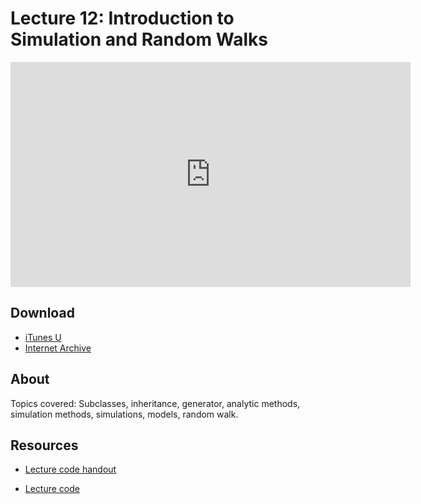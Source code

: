 # Lecture 12: Introduction to Simulation and Random Walks

<iframe width="640" height="360" src="http://www.youtube.com/embed/C2BBAW78fYg?feature=player_detailpage" frameborder="0" allowfullscreen></iframe>

## Download

- [iTunes U](http://itunes.apple.com/us/itunes-u/lecture-12-introduction-to/id499270153?i=110101033)
- [Internet Archive](http://www.archive.org/download/MIT6.00SCS11/MIT6_00SCS11_lec12_300k.mp4)

## About

Topics covered: Subclasses, inheritance, generator, analytic methods, simulation methods, simulations, models, random walk.



## Resources

- [Lecture code handout](http://ocw.mit.edu/courses/electrical-engineering-and-computer-science/6-00sc-introduction-to-computer-science-and-programming-spring-2011/unit-2/lecture-12-introduction-to-simulation-and-random-walks/MIT6_00SCS11_lec12.pdf)

- [Lecture code](http://ocw.mit.edu/courses/electrical-engineering-and-computer-science/6-00sc-introduction-to-computer-science-and-programming-spring-2011/unit-2/lecture-12-introduction-to-simulation-and-random-walks/lec12.py)



